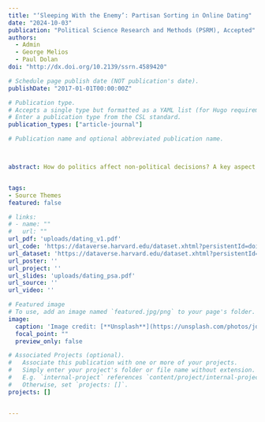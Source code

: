 ```yaml
---
title: "‘Sleeping With the Enemy’: Partisan Sorting in Online Dating"
date: "2024-10-03"
publication: "Political Science Research and Methods (PSRM), Accepted"
authors: 
  - Admin
  - George Melios
  - Paul Dolan
doi: "http://dx.doi.org/10.2139/ssrn.4589420"

# Schedule page publish date (NOT publication's date).
publishDate: "2017-01-01T00:00:00Z"

# Publication type.
# Accepts a single type but formatted as a YAML list (for Hugo requirements).
# Enter a publication type from the CSL standard.
publication_types: ["article-journal"]

# Publication name and optional abbreviated publication name.



abstract: How do politics affect non-political decisions? A key aspect of this question concerns the extent to which partisan biases stem from out-group animus or assumptions about associated traits. To address this question, we focus on online dating to identify factors that mitigate these biases. Through a conjoint experiment with 3,000 UK participants, we disentangle the influence of partisanship from political and non-political confounding factors. We show that partisanship and physical appearance equally influence dating decisions. At the same time though, political tolerance has a significantly stronger effect. Our results also indicate important asymmetries in preferences among partisans. While both exhibit an in-party bias, Labour supporters were roughly twice as likely to choose co-partisan dates compared to Conservatives. Counter-stereotypic traits mitigate partisan biases among Conservatives but exacerbate them among Labour supporters. The overarching theme discerned is clear while partisanship undoubtedly holds sway in the dating realm, other factors — many previously overlooked or under-emphasized — can meaningfully mediate its influence.


tags:
- Source Themes
featured: false

# links:
# - name: ""
#   url: ""
url_pdf: 'uploads/dating_v1.pdf'
url_code: 'https://dataverse.harvard.edu/dataset.xhtml?persistentId=doi:10.7910/DVN/G1H0UA'
url_dataset: 'https://dataverse.harvard.edu/dataset.xhtml?persistentId=doi:10.7910/DVN/G1H0UA'
url_poster: ''
url_project: ''
url_slides: 'uploads/dating_psa.pdf'
url_source: ''
url_video: ''

# Featured image
# To use, add an image named `featured.jpg/png` to your page's folder. 
image:
  caption: 'Image credit: [**Unsplash**](https://unsplash.com/photos/jdD8gXaTZsc)'
  focal_point: ""
  preview_only: false

# Associated Projects (optional).
#   Associate this publication with one or more of your projects.
#   Simply enter your project's folder or file name without extension.
#   E.g. `internal-project` references `content/project/internal-project/index.md`.
#   Otherwise, set `projects: []`.
projects: []


---
```

